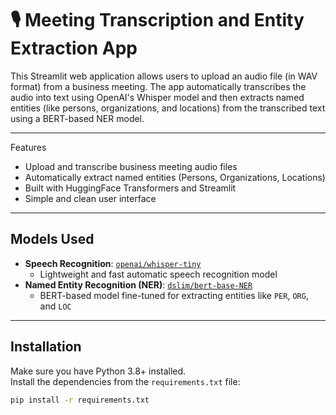 # 🎙️ Meeting Transcription and Entity Extraction App

This Streamlit web application allows users to upload an audio file (in WAV format) from a business meeting. The app automatically transcribes the audio into text using OpenAI's Whisper model and then extracts named entities (like persons, organizations, and locations) from the transcribed text using a BERT-based NER model.

---

Features

-  Upload and transcribe business meeting audio files
-  Automatically extract named entities (Persons, Organizations, Locations)
-  Built with HuggingFace Transformers and Streamlit
-  Simple and clean user interface

---

## Models Used

- **Speech Recognition**: [`openai/whisper-tiny`](https://huggingface.co/openai/whisper-tiny)  
  - Lightweight and fast automatic speech recognition model
- **Named Entity Recognition (NER)**: [`dslim/bert-base-NER`](https://huggingface.co/dslim/bert-base-NER)  
  - BERT-based model fine-tuned for extracting entities like `PER`, `ORG`, and `LOC`

---

## Installation

Make sure you have Python 3.8+ installed.  
Install the dependencies from the `requirements.txt` file:

```bash
pip install -r requirements.txt
